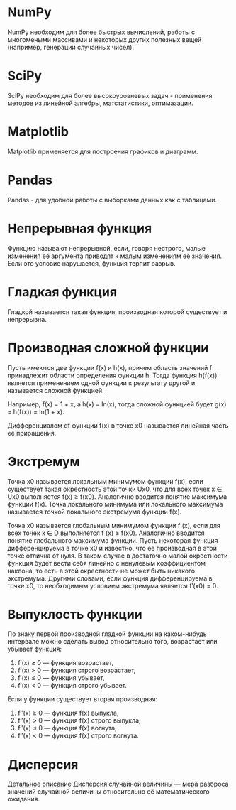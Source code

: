# NumPy
NumPy необходим для более быстрых вычислений, работы с многомеными массивами и некоторых других полезных вещей (например, генерации случайных чисел).

# SciPy
SciPy необходим для более высокоуровневых задач - применения методов из линейной алгебры, матстатистики, оптимазации.

# Matplotlib
Matplotlib применяется для построения графиков и диаграмм.

# Pandas
Pandas - для удобной работы с выборками данных как с таблицами.

# Непрерывная функция
Функцию называют непрерывной, если, говоря нестрого, малые изменения её аргумента приводят к малым изменениям её значения. Если это условие нарушается, функция терпит разрыв.

# Гладкая функция
Гладкой называется такая функция, производная которой существует и непрерывна.

# Производная сложной функции
Пусть имеются две функции f(x) и h(x), причем область значений f принадлежит области определения функции h. Тогда функция h(f(x)) является применением одной функции к результату другой и называется сложной функцией.


Например, f(x) = 1 + x, а h(x) = ln(x), тогда сложной функцией будет g(x) = h(f(x)) = ln(1 + x).


Дифференциалом df функции f(x) в точке x0 называется линейная часть её приращения.

# Экстремум
Точка x0 называется локальным минимумом функции f(x), если существует такая окрестность этой точки Ux0, что для всех точек x ∈ Ux0 выполняется f(x) ≥ f(x0). Аналогично вводится понятие максимума функции f(x). Точка локального минимума или локального максимума называется точкой локального экстремума функции f(x).

Точка x0 называется глобальным минимумом функции f (x), если для всех точек x ∈ D выполняется f (x) ≥ f(x0). Аналогично вводится понятие глобального максимума функции.
Пусть некоторая функция дифференцируема в точке x0 и известно, что ее производная в этой точке отлична от нуля. В таком случае в достаточно малой окрестности функция будет вести себя линейно с ненулевым коэффициентом наклона, то есть в этой окрестности не может быть никакого экстремума. Другими словами, если функция дифференцируема в точке x0, то необходимым условием экстремума является f′(x0) = 0.

# Выпуклость функции
По знаку первой производной гладкой функции на каком-нибудь интервале можно сделать вывод относительно того, возрастает или убывает функция:

1. f′(x) ≥ 0 — функция возрастает,
2. f′(x) > 0 — функция строго возрастает,
3. f′(x) ≤ 0 — функция убывает,
4. f′(x) < 0 — функция строго убывает.

Если у функции существует вторая производная:
1. f′′(x) ≥ 0 — функция f(x) выпукла,
2. f′′(x) > 0 — функция f(x) строго выпукла,
3. f′′(x) ≤ 0 — функция f(x) вогнута,
4. f′′(x) < 0 — функция f(x) строго вогнута.

# Дисперсия
[Детальное описание](https://ru.wikipedia.org/wiki/%D0%94%D0%B8%D1%81%D0%BF%D0%B5%D1%80%D1%81%D0%B8%D1%8F_%D1%81%D0%BB%D1%83%D1%87%D0%B0%D0%B9%D0%BD%D0%BE%D0%B9_%D0%B2%D0%B5%D0%BB%D0%B8%D1%87%D0%B8%D0%BD%D1%8B)
Дисперсия случайной величины — мера разброса значений случайной величины относительно её математического ожидания. 
